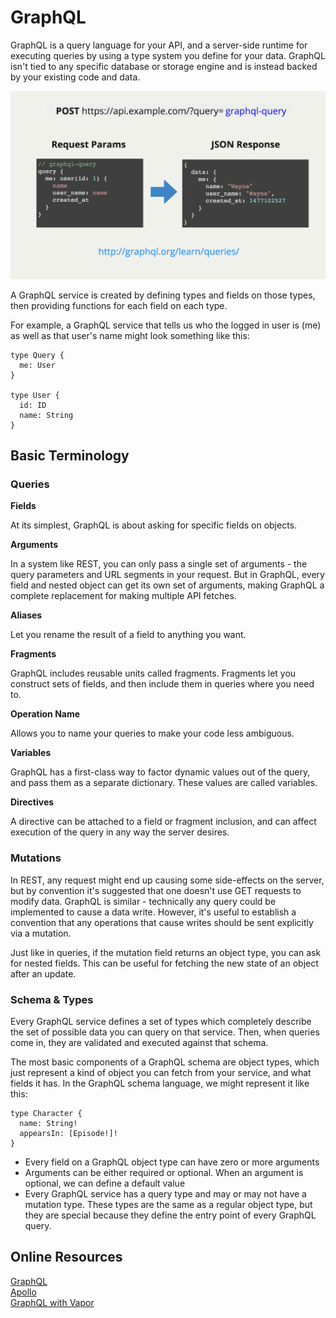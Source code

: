 # GraphQL

GraphQL is a query language for your API, and a server-side runtime for executing queries by using a type system you define for your data. GraphQL isn't tied to any specific database or storage engine and is instead backed by your existing code and data.

![graphql](https://github.com/rynaardb/TIL/blob/master/images/graphql.png?raw=true)

A GraphQL service is created by defining types and fields on those types, then providing functions for each field on each type.

For example, a GraphQL service that tells us who the logged in user is (me) as well as that user's name might look something like this:

```
type Query {
  me: User
}

type User {
  id: ID
  name: String
}
```

## Basic Terminology

### Queries

**Fields**

At its simplest, GraphQL is about asking for specific fields on objects.

**Arguments**

In a system like REST, you can only pass a single set of arguments - the query parameters and URL segments in your request. But in GraphQL, every field and nested object can get its own set of arguments, making GraphQL a complete replacement for making multiple API fetches.

**Aliases**

Let you rename the result of a field to anything you want.

**Fragments**

GraphQL includes reusable units called fragments. Fragments let you construct sets of fields, and then include them in queries where you need to.

**Operation Name**

Allows you to name your queries to make your code less ambiguous.

**Variables**

GraphQL has a first-class way to factor dynamic values out of the query, and pass them as a separate dictionary. These values are called variables.

**Directives**

A directive can be attached to a field or fragment inclusion, and can affect execution of the query in any way the server desires.

### Mutations

In REST, any request might end up causing some side-effects on the server, but by convention it's suggested that one doesn't use GET requests to modify data. GraphQL is similar - technically any query could be implemented to cause a data write. However, it's useful to establish a convention that any operations that cause writes should be sent explicitly via a mutation.

Just like in queries, if the mutation field returns an object type, you can ask for nested fields. This can be useful for fetching the new state of an object after an update.

### Schema & Types

Every GraphQL service defines a set of types which completely describe the set of possible data you can query on that service. Then, when queries come in, they are validated and executed against that schema.

The most basic components of a GraphQL schema are object types, which just represent a kind of object you can fetch from your service, and what fields it has. In the GraphQL schema language, we might represent it like this:

```
type Character {
  name: String!
  appearsIn: [Episode!]!
}
```
* Every field on a GraphQL object type can have zero or more arguments
* Arguments can be either required or optional. When an argument is optional, we can define a default value
* Every GraphQL service has a query type and may or may not have a mutation type. These types are the same as a regular object type, but they are special because they define the entry point of every GraphQL query.

## Online Resources

[GraphQL](https://graphql.github.io)\
[Apollo](https://www.apollographql.com)\
[GraphQL with Vapor](https://github.com/HappySwifter/CapoServer)